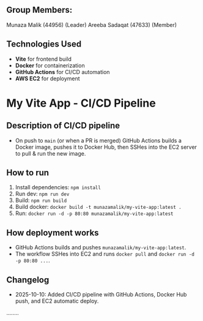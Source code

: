 ## Group Members:
Munaza Malik (44956) (Leader)
Areeba Sadaqat (47633) (Member)

## Technologies Used
- **Vite** for frontend build
- **Docker** for containerization
- **GitHub Actions** for CI/CD automation
- **AWS EC2** for deployment

# My Vite App - CI/CD Pipeline

## Description of CI/CD pipeline
- On push to `main` (or when a PR is merged) GitHub Actions builds a Docker image, pushes it to Docker Hub, then SSHes into the EC2 server to pull & run the new image.

## How to run
1. Install dependencies: `npm install`
2. Run dev: `npm run dev`
3. Build: `npm run build`
4. Build docker: `docker build -t munazamalik/my-vite-app:latest .`
5. Run: `docker run -d -p 80:80 munazamalik/my-vite-app:latest`

## How deployment works
- GitHub Actions builds and pushes `munazamalik/my-vite-app:latest`.
- The workflow SSHes into EC2 and runs `docker pull` and `docker run -d -p 80:80 ...`.

## Changelog
- 2025-10-10: Added CI/CD pipeline with GitHub Actions, Docker Hub push, and EC2 automatic deploy. 

........